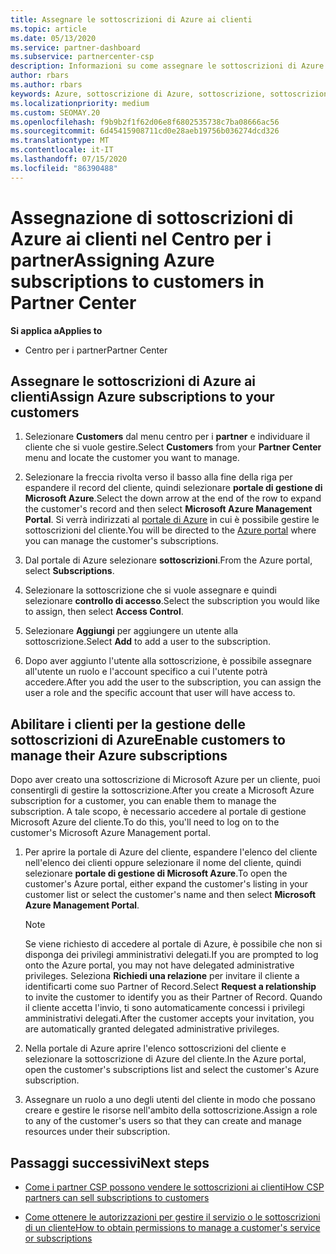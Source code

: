 ```yaml
---
title: Assegnare le sottoscrizioni di Azure ai clienti
ms.topic: article
ms.date: 05/13/2020
ms.service: partner-dashboard
ms.subservice: partnercenter-csp
description: Informazioni su come assegnare le sottoscrizioni di Azure ai clienti nel centro per i partner e su come consentire ai clienti di gestire le proprie sottoscrizioni.
author: rbars
ms.author: rbars
keywords: Azure, sottoscrizione di Azure, sottoscrizione, sottoscrizioni, assegna sottoscrizione, Gestisci sottoscrizione di Azure
ms.localizationpriority: medium
ms.custom: SEOMAY.20
ms.openlocfilehash: f9b9b2f1f62d06e8f6802535738c7ba08666ac56
ms.sourcegitcommit: 6d45415908711cd0e28aeb19756b036274dcd326
ms.translationtype: MT
ms.contentlocale: it-IT
ms.lasthandoff: 07/15/2020
ms.locfileid: "86390488"
---
```

# <a name="assigning-azure-subscriptions-to-customers-in-partner-center"></a><span data-ttu-id="a1431-104">Assegnazione di sottoscrizioni di Azure ai clienti nel Centro per i partner</span><span class="sxs-lookup"><span data-stu-id="a1431-104">Assigning Azure subscriptions to customers in Partner Center</span></span>

<span data-ttu-id="a1431-105">**Si applica a**</span><span class="sxs-lookup"><span data-stu-id="a1431-105">**Applies to**</span></span>

- <span data-ttu-id="a1431-106">Centro per i partner</span><span class="sxs-lookup"><span data-stu-id="a1431-106">Partner Center</span></span>

## <a name="assign-azure-subscriptions-to-your-customers"></a><span data-ttu-id="a1431-107">Assegnare le sottoscrizioni di Azure ai clienti</span><span class="sxs-lookup"><span data-stu-id="a1431-107">Assign Azure subscriptions to your customers</span></span>

1. <span data-ttu-id="a1431-108">Selezionare **Customers** dal menu centro per i **partner** e individuare il cliente che si vuole gestire.</span><span class="sxs-lookup"><span data-stu-id="a1431-108">Select **Customers** from your **Partner Center** menu and locate the customer you want to manage.</span></span>

2. <span data-ttu-id="a1431-109">Selezionare la freccia rivolta verso il basso alla fine della riga per espandere il record del cliente, quindi selezionare **portale di gestione di Microsoft Azure**.</span><span class="sxs-lookup"><span data-stu-id="a1431-109">Select the down arrow at the end of the row to expand the customer's record and then select **Microsoft Azure Management Portal**.</span></span> <span data-ttu-id="a1431-110">Si verrà indirizzati al [portale di Azure](https://portal.azure.com/) in cui è possibile gestire le sottoscrizioni del cliente.</span><span class="sxs-lookup"><span data-stu-id="a1431-110">You will be directed to the [Azure portal](https://portal.azure.com/) where you can manage the customer's subscriptions.</span></span>

3. <span data-ttu-id="a1431-111">Dal portale di Azure selezionare **sottoscrizioni**.</span><span class="sxs-lookup"><span data-stu-id="a1431-111">From the Azure portal, select **Subscriptions**.</span></span>

4. <span data-ttu-id="a1431-112">Selezionare la sottoscrizione che si vuole assegnare e quindi selezionare **controllo di accesso**.</span><span class="sxs-lookup"><span data-stu-id="a1431-112">Select the subscription you would like to assign, then select **Access Control**.</span></span>

5. <span data-ttu-id="a1431-113">Selezionare **Aggiungi** per aggiungere un utente alla sottoscrizione.</span><span class="sxs-lookup"><span data-stu-id="a1431-113">Select **Add** to add a user to the subscription.</span></span> 

6. <span data-ttu-id="a1431-114">Dopo aver aggiunto l'utente alla sottoscrizione, è possibile assegnare all'utente un ruolo e l'account specifico a cui l'utente potrà accedere.</span><span class="sxs-lookup"><span data-stu-id="a1431-114">After you add the user to the subscription, you can assign the user a role and the specific account that user will have access to.</span></span>

## <a name="enable-customers-to-manage-their-azure-subscriptions"></a><span data-ttu-id="a1431-115">Abilitare i clienti per la gestione delle sottoscrizioni di Azure</span><span class="sxs-lookup"><span data-stu-id="a1431-115">Enable customers to manage their Azure subscriptions</span></span>

<span data-ttu-id="a1431-116">Dopo aver creato una sottoscrizione di Microsoft Azure per un cliente, puoi consentirgli di gestire la sottoscrizione.</span><span class="sxs-lookup"><span data-stu-id="a1431-116">After you create a Microsoft Azure subscription for a customer, you can enable them to manage the subscription.</span></span> <span data-ttu-id="a1431-117">A tale scopo, è necessario accedere al portale di gestione Microsoft Azure del cliente.</span><span class="sxs-lookup"><span data-stu-id="a1431-117">To do this, you'll need to log on to the customer's Microsoft Azure Management portal.</span></span> 

1. <span data-ttu-id="a1431-118">Per aprire la portale di Azure del cliente, espandere l'elenco del cliente nell'elenco dei clienti oppure selezionare il nome del cliente, quindi selezionare **portale di gestione di Microsoft Azure**.</span><span class="sxs-lookup"><span data-stu-id="a1431-118">To open the customer's Azure portal, either expand the customer's listing in your customer list or select the customer's name and then select **Microsoft Azure Management Portal**.</span></span>

   > [!NOTE]  
   > <span data-ttu-id="a1431-119">Se viene richiesto di accedere al portale di Azure, è possibile che non si disponga dei privilegi amministrativi delegati.</span><span class="sxs-lookup"><span data-stu-id="a1431-119">If you are prompted to log onto the Azure portal, you may not have delegated administrative privileges.</span></span> <span data-ttu-id="a1431-120">Seleziona **Richiedi una relazione** per invitare il cliente a identificarti come suo Partner of Record.</span><span class="sxs-lookup"><span data-stu-id="a1431-120">Select **Request a relationship** to invite the customer to identify you as their Partner of Record.</span></span> <span data-ttu-id="a1431-121">Quando il cliente accetta l'invio, ti sono automaticamente concessi i privilegi amministrativi delegati.</span><span class="sxs-lookup"><span data-stu-id="a1431-121">After the customer accepts your invitation, you are automatically granted delegated administrative privileges.</span></span>

2. <span data-ttu-id="a1431-122">Nella portale di Azure aprire l'elenco sottoscrizioni del cliente e selezionare la sottoscrizione di Azure del cliente.</span><span class="sxs-lookup"><span data-stu-id="a1431-122">In the Azure portal, open the customer's subscriptions list and select the customer's Azure subscription.</span></span>

3. <span data-ttu-id="a1431-123">Assegnare un ruolo a uno degli utenti del cliente in modo che possano creare e gestire le risorse nell'ambito della sottoscrizione.</span><span class="sxs-lookup"><span data-stu-id="a1431-123">Assign a role to any of the customer's users so that they can create and manage resources under their subscription.</span></span>

## <a name="next-steps"></a><span data-ttu-id="a1431-124">Passaggi successivi</span><span class="sxs-lookup"><span data-stu-id="a1431-124">Next steps</span></span>

- [<span data-ttu-id="a1431-125">Come i partner CSP possono vendere le sottoscrizioni ai clienti</span><span class="sxs-lookup"><span data-stu-id="a1431-125">How CSP partners can sell subscriptions to customers</span></span>](customer-subscriptions.md)

- [<span data-ttu-id="a1431-126">Come ottenere le autorizzazioni per gestire il servizio o le sottoscrizioni di un cliente</span><span class="sxs-lookup"><span data-stu-id="a1431-126">How to obtain permissions to manage a customer's service or subscriptions</span></span>](customers-revoke-admin-privileges.md)
